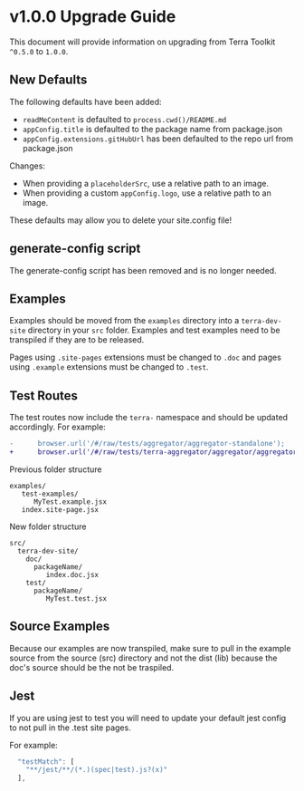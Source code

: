 # v1.0.0 Upgrade Guide
This document will provide information on upgrading from Terra Toolkit `^0.5.0` to `1.0.0`.

## New Defaults
The following defaults have been added:
* `readMeContent` is defaulted to `process.cwd()/README.md`
* `appConfig.title` is defaulted to the package name from package.json
* `appConfig.extensions.gitHubUrl` has been defaulted to the repo url from package.json

Changes:
* When providing a `placeholderSrc`, use a relative path to an image.
* When providing a custom `appConfig.logo`, use a relative path to an image.

These defaults may allow you to delete your site.config file!

## generate-config script
The generate-config script has been removed and is no longer needed.

## Examples
Examples should be moved from the `examples` directory into a `terra-dev-site` directory in your `src` folder. Examples and test examples need to be transpiled if they are to be released.

Pages using `.site-pages` extensions must be changed to `.doc` and pages using `.example` extensions must be changed to `.test`.

## Test Routes

The test routes now include the `terra-` namespace and should be updated accordingly. For example:
```diff
-      browser.url('/#/raw/tests/aggregator/aggregator-standalone');
+      browser.url('/#/raw/tests/terra-aggregator/aggregator/aggregator-standalone');
```

Previous folder structure
```
examples/
   test-examples/
      MyTest.example.jsx
   index.site-page.jsx
```

New folder structure
```
src/
  terra-dev-site/
    doc/
      packageName/
         index.doc.jsx
    test/
      packageName/
         MyTest.test.jsx
```

## Source Examples
Because our examples are now transpiled, make sure to pull in the example source from the source (src) directory and not the dist (lib) because the doc's source should be the not be traspiled.

## Jest
If you are using jest to test you will need to update your default jest config to not pull in the .test site pages.

For example:
```javascript
  "testMatch": [
    "**/jest/**/(*.)(spec|test).js?(x)"
  ],
```
